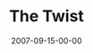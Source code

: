 ---
layout: message
category: message
series: "Love Sex"
title: "The Twist"
date: 2007-09-15-00-00
message_id: 1
audio: "http://s3.amazonaws.com/crossroads-media/message/audio/Love_Sex_02_The_Twist_09_16_07_B_Wells.mp3"
audio-duration: "43:01"
explicit: false
---